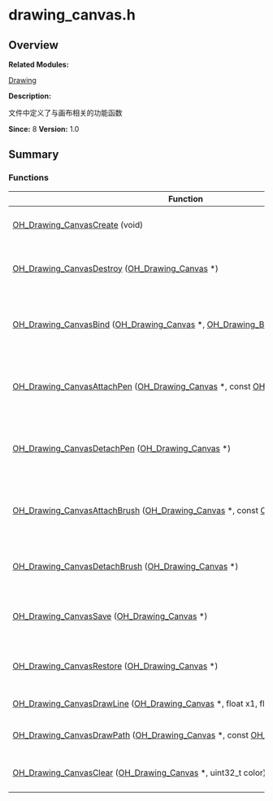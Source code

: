 # drawing_canvas.h


## **Overview**

**Related Modules:**

[Drawing](_drawing.md)

**Description:**

文件中定义了与画布相关的功能函数

**Since:**
8
**Version:**
1.0

## **Summary**


### Functions

  | Function | Description | 
| -------- | -------- |
| [OH_Drawing_CanvasCreate](_drawing.md#ga1bfe881a0b018a982678906f3522d4df)&nbsp;(void) | [OH_Drawing_Canvas](_drawing.md#ga086e2de47ef7bfe6c96e6b09e87da33a)&nbsp;\*<br/>函数用于创建一个画布对象 | 
| [OH_Drawing_CanvasDestroy](_drawing.md#ga1a3023ccc48a381cc0b4ae09e2d85c38)&nbsp;([OH_Drawing_Canvas](_drawing.md#ga086e2de47ef7bfe6c96e6b09e87da33a)&nbsp;\*) | void<br/>函数用于销毁画布对象并回收该对象占有的内存 | 
| [OH_Drawing_CanvasBind](_drawing.md#ga666595bb182a5e31733f4144c1515cae)&nbsp;([OH_Drawing_Canvas](_drawing.md#ga086e2de47ef7bfe6c96e6b09e87da33a)&nbsp;\*,&nbsp;[OH_Drawing_Bitmap](_drawing.md#ga8ac4e64cd1e2c651d11325e04c72ddeb)&nbsp;\*) | void<br/>函数用于将一个位图对象绑定到画布中，使得画布绘制的内容输出到位图中（即CPU渲染） | 
| [OH_Drawing_CanvasAttachPen](_drawing.md#gaaec6db563bd7153dc95d0bfab71a4ed1)&nbsp;([OH_Drawing_Canvas](_drawing.md#ga086e2de47ef7bfe6c96e6b09e87da33a)&nbsp;\*,&nbsp;const&nbsp;[OH_Drawing_Pen](_drawing.md#ga88e73d9d7b62e6113237fc0f828910d2)&nbsp;\*) | void<br/>函数用于设置画笔给画布，画布将会使用设置画笔的样式和颜色去绘制图形形状的轮廓 | 
| [OH_Drawing_CanvasDetachPen](_drawing.md#ga79321b669f2b5dc0460ca929f00dfc47)&nbsp;([OH_Drawing_Canvas](_drawing.md#ga086e2de47ef7bfe6c96e6b09e87da33a)&nbsp;\*) | void<br/>函数用于去除掉画布中的画笔，使用后画布将不去绘制图形形状的轮廓 | 
| [OH_Drawing_CanvasAttachBrush](_drawing.md#ga1b238c829ea5f2ff627766a3e50feaa6)&nbsp;([OH_Drawing_Canvas](_drawing.md#ga086e2de47ef7bfe6c96e6b09e87da33a)&nbsp;\*,&nbsp;const&nbsp;[OH_Drawing_Brush](_drawing.md#ga178c83de4a084d35c30e4681319ea711)&nbsp;\*) | void<br/>函数用于设置画刷给画布，画布将会使用设置的画刷样式和颜色去填充绘制的图形形状 | 
| [OH_Drawing_CanvasDetachBrush](_drawing.md#ga7a6b5e56d2492b5641b8b3f634b096fe)&nbsp;([OH_Drawing_Canvas](_drawing.md#ga086e2de47ef7bfe6c96e6b09e87da33a)&nbsp;\*) | void<br/>函数用于去除掉画布中的画刷，使用后画布将不去填充图形形状 | 
| [OH_Drawing_CanvasSave](_drawing.md#ga4ebc55405e00ad4b8609303fefc6997a)&nbsp;([OH_Drawing_Canvas](_drawing.md#ga086e2de47ef7bfe6c96e6b09e87da33a)&nbsp;\*) | void<br/>函数用于保存当前画布的状态（画布矩阵）到一个栈顶 | 
| [OH_Drawing_CanvasRestore](_drawing.md#gadd632be64ccc2601def753ecc1e53944)&nbsp;([OH_Drawing_Canvas](_drawing.md#ga086e2de47ef7bfe6c96e6b09e87da33a)&nbsp;\*) | void<br/>函数用于恢复保存在栈顶的画布状态（画布矩阵） | 
| [OH_Drawing_CanvasDrawLine](_drawing.md#gadf6bae5efd20587612596f8e78a16144)&nbsp;([OH_Drawing_Canvas](_drawing.md#ga086e2de47ef7bfe6c96e6b09e87da33a)&nbsp;\*,&nbsp;float&nbsp;x1,&nbsp;float&nbsp;y1,&nbsp;float&nbsp;x2,&nbsp;float&nbsp;y2) | void<br/>函数用于画一条直线段 | 
| [OH_Drawing_CanvasDrawPath](_drawing.md#ga99ebc73abdc27599f4bcc1c1045cb75e)&nbsp;([OH_Drawing_Canvas](_drawing.md#ga086e2de47ef7bfe6c96e6b09e87da33a)&nbsp;\*,&nbsp;const&nbsp;[OH_Drawing_Path](_drawing.md#gab7e53fc0181099b4a0a3e4a08d3c9023)&nbsp;\*) | void<br/>函数用于画一个自定义路径 | 
| [OH_Drawing_CanvasClear](_drawing.md#ga7f07cc6f0b223d9b343c133fbb2503f6)&nbsp;([OH_Drawing_Canvas](_drawing.md#ga086e2de47ef7bfe6c96e6b09e87da33a)&nbsp;\*,&nbsp;uint32_t&nbsp;color) | void<br/>函数用于使用指定颜色去清空画布 | 
